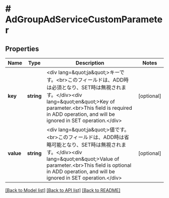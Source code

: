 # # AdGroupAdServiceCustomParameter

## Properties

Name | Type | Description | Notes
------------ | ------------- | ------------- | -------------
**key** | **string** | &lt;div lang&#x3D;\&quot;ja\&quot;&gt;キーです。&lt;br&gt;このフィールドは、ADD時は必須となり、SET時は無視されます。&lt;/div&gt;&lt;div lang&#x3D;\&quot;en\&quot;&gt;Key of parameter.&lt;br&gt;This field is required in ADD operation, and will be ignored in SET operation.&lt;/div&gt; | [optional] 
**value** | **string** | &lt;div lang&#x3D;\&quot;ja\&quot;&gt;値です。&lt;br&gt;このフィールドは、ADD時は省略可能となり、SET時は無視されます。&lt;/div&gt;&lt;div lang&#x3D;\&quot;en\&quot;&gt;Value of parameter.&lt;br&gt;This field is optional in ADD operation,  and will be ignored in SET operation.&lt;/div&gt; | [optional] 

[[Back to Model list]](../../README.md#documentation-for-models) [[Back to API list]](../../README.md#documentation-for-api-endpoints) [[Back to README]](../../README.md)



